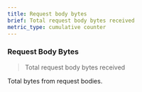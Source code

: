```yaml
---
title: Request body bytes
brief: Total request body bytes received
metric_type: cumulative counter
---
```

### Request Body Bytes

> Total request body bytes received

Total bytes from request bodies.

